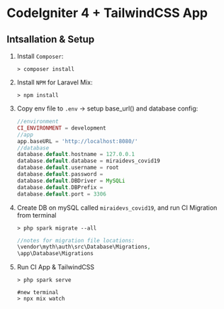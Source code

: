 # CodeIgniter 4 + TailwindCSS App

## Intsallation & Setup

1. Install `Composer`:

    ```shell
    > composer install
    ```
1. Install `NPM` for Laravel Mix:

    ```shell
    > npm install
    ```
1. Copy env file to `.env` -> setup base_url() and database config:

    ```php
    //environment
    CI_ENVIRONMENT = development
    //app
    app.baseURL = 'http://localhost:8080/'
    //database
    database.default.hostname = 127.0.0.1
    database.default.database = miraidevs_covid19
    database.default.username = root
    database.default.password = 
    database.default.DBDriver = MySQLi
    database.default.DBPrefix =
    database.default.port = 3306
    ```
1. Create DB on mySQL called `miraidevs_covid19`, and run CI Migration from terminal

    ```shell
    > php spark migrate --all
    ```
    ```php
    //notes for migration file locations:
    \vendor\myth\auth\src\Database\Migrations,
    \app\Database\Migrations
    ```
1. Run CI App & TailwindCSS

    ```shell
    > php spark serve
    ```
    ```shell
    #new terminal
    > npx mix watch
    ```
   
